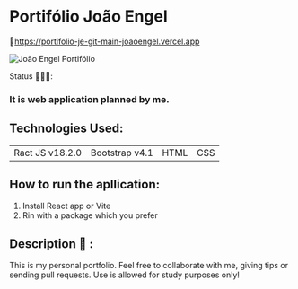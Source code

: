 <h1>Portifólio João Engel</h1>

🔗<a>https://portifolio-je-git-main-joaoengel.vercel.app</a>

![João Engel Portifólio](https://user-images.githubusercontent.com/105891546/221383034-c2d55fd5-3751-4e44-a5ab-88a753921bcb.png)

Status 🧑🏿‍💻: 

### It is web application planned by me. 

## Technologies Used:

<table>
<tr>
<td>Ract JS v18.2.0</td>
<td>Bootstrap v4.1</td>
<td>HTML</td>
<td>CSS</td>
</tr>
</table>

## How to run the apllication:

1) Install React app or Vite
2) Rin with a package which you prefer

## Description 📑 :

This is my personal portfolio. Feel free to collaborate with me, giving tips or sending pull requests. Use is allowed for study purposes only!

